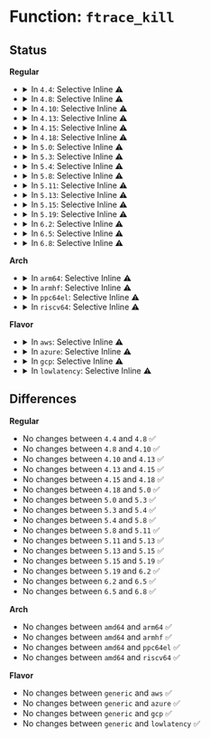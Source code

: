 # Function: <code>ftrace_kill</code>

## Status
<b>Regular</b>
<ul>
<li>
<details>
<summary>In <code>4.4</code>: Selective Inline ⚠️</summary>

```c
void ftrace_kill();
```

**Collision:** Unique Global

**Inline:** Selective

**Transformation:** False

**Instances:**

```
In kernel/trace/ftrace.c (ffffffff811404fd)
Location: kernel/trace/ftrace.c:5529
Inline: True
Inline callers:
  - kernel/trace/ftrace.c:free_ftrace_hash
  - kernel/trace/ftrace.c:ftrace_ops_list_func
  - kernel/trace/ftrace.c:ftrace_bug
  - kernel/trace/ftrace.c:ftrace_bug
  - kernel/trace/ftrace.c:ftrace_bug
  - kernel/trace/ftrace.c:ftrace_bug
  - kernel/trace/ftrace.c:ftrace_modify_all_code
```
**Symbols:**

```
ffffffff811459b0-ffffffff811459d5: ftrace_kill (STB_GLOBAL)
```
</details>
</li>
<li>
<details>
<summary>In <code>4.8</code>: Selective Inline ⚠️</summary>

```c
void ftrace_kill();
```

**Collision:** Unique Global

**Inline:** Selective

**Transformation:** False

**Instances:**

```
In kernel/trace/ftrace.c (ffffffff8114a666)
Location: kernel/trace/ftrace.c:5563
Inline: True
Inline callers:
  - kernel/trace/ftrace.c:ftrace_ops_list_func
  - kernel/trace/ftrace.c:ftrace_modify_all_code
  - kernel/trace/ftrace.c:ftrace_bug
  - kernel/trace/ftrace.c:ftrace_bug
  - kernel/trace/ftrace.c:ftrace_bug
  - kernel/trace/ftrace.c:ftrace_bug
  - kernel/trace/ftrace.c:free_ftrace_hash
```
**Symbols:**

```
ffffffff8114e1f0-ffffffff8114e215: ftrace_kill (STB_GLOBAL)
```
</details>
</li>
<li>
<details>
<summary>In <code>4.10</code>: Selective Inline ⚠️</summary>

```c
void ftrace_kill();
```

**Collision:** Unique Global

**Inline:** Selective

**Transformation:** False

**Instances:**

```
In kernel/trace/ftrace.c (ffffffff811544e6)
Location: kernel/trace/ftrace.c:5612
Inline: True
Inline callers:
  - kernel/trace/ftrace.c:ftrace_ops_list_func
  - kernel/trace/ftrace.c:ftrace_modify_all_code
  - kernel/trace/ftrace.c:ftrace_bug
  - kernel/trace/ftrace.c:ftrace_bug
  - kernel/trace/ftrace.c:ftrace_bug
  - kernel/trace/ftrace.c:ftrace_bug
  - kernel/trace/ftrace.c:free_ftrace_hash
```
**Symbols:**

```
ffffffff81158130-ffffffff81158155: ftrace_kill (STB_GLOBAL)
```
</details>
</li>
<li>
<details>
<summary>In <code>4.13</code>: Selective Inline ⚠️</summary>

```c
void ftrace_kill();
```

**Collision:** Unique Global

**Inline:** Selective

**Transformation:** False

**Instances:**

```
In kernel/trace/ftrace.c (ffffffff811560f4)
Location: kernel/trace/ftrace.c:6392
Inline: True
Inline callers:
  - kernel/trace/ftrace.c:ftrace_ops_list_func
  - kernel/trace/ftrace.c:ftrace_modify_all_code
  - kernel/trace/ftrace.c:ftrace_modify_all_code
  - kernel/trace/ftrace.c:ftrace_modify_all_code
  - kernel/trace/ftrace.c:ftrace_bug
  - kernel/trace/ftrace.c:ftrace_bug
  - kernel/trace/ftrace.c:ftrace_bug
  - kernel/trace/ftrace.c:ftrace_bug
```
**Symbols:**

```
ffffffff8115b480-ffffffff8115b4a5: ftrace_kill (STB_GLOBAL)
```
</details>
</li>
<li>
<details>
<summary>In <code>4.15</code>: Selective Inline ⚠️</summary>

```c
void ftrace_kill();
```

**Collision:** Unique Global

**Inline:** Selective

**Transformation:** False

**Instances:**

```
In kernel/trace/ftrace.c (ffffffff81162b72)
Location: kernel/trace/ftrace.c:6691
Inline: True
Inline callers:
  - kernel/trace/ftrace.c:ftrace_ops_list_func
  - kernel/trace/ftrace.c:ftrace_modify_all_code
  - kernel/trace/ftrace.c:ftrace_modify_all_code
  - kernel/trace/ftrace.c:ftrace_modify_all_code
  - kernel/trace/ftrace.c:ftrace_bug
  - kernel/trace/ftrace.c:ftrace_bug
  - kernel/trace/ftrace.c:ftrace_bug
  - kernel/trace/ftrace.c:ftrace_bug
```
**Symbols:**

```
ffffffff81168570-ffffffff81168595: ftrace_kill (STB_GLOBAL)
```
</details>
</li>
<li>
<details>
<summary>In <code>4.18</code>: Selective Inline ⚠️</summary>

```c
void ftrace_kill();
```

**Collision:** Unique Global

**Inline:** Selective

**Transformation:** False

**Instances:**

```
In kernel/trace/ftrace.c (ffffffff811719ea)
Location: kernel/trace/ftrace.c:6677
Inline: True
Inline callers:
  - kernel/trace/ftrace.c:ftrace_ops_list_func
  - kernel/trace/ftrace.c:ftrace_modify_all_code
  - kernel/trace/ftrace.c:ftrace_modify_all_code
  - kernel/trace/ftrace.c:ftrace_modify_all_code
  - kernel/trace/ftrace.c:ftrace_bug
  - kernel/trace/ftrace.c:ftrace_bug
  - kernel/trace/ftrace.c:ftrace_bug
  - kernel/trace/ftrace.c:ftrace_bug
```
**Symbols:**

```
ffffffff81177250-ffffffff81177270: ftrace_kill (STB_GLOBAL)
```
</details>
</li>
<li>
<details>
<summary>In <code>5.0</code>: Selective Inline ⚠️</summary>

```c
void ftrace_kill();
```

**Collision:** Unique Global

**Inline:** Selective

**Transformation:** False

**Instances:**

```
In kernel/trace/ftrace.c (ffffffff8118090c)
Location: kernel/trace/ftrace.c:6616
Inline: True
Inline callers:
  - kernel/trace/ftrace.c:ftrace_ops_list_func
  - kernel/trace/ftrace.c:ftrace_modify_all_code
  - kernel/trace/ftrace.c:ftrace_modify_all_code
  - kernel/trace/ftrace.c:ftrace_modify_all_code
  - kernel/trace/ftrace.c:ftrace_bug
  - kernel/trace/ftrace.c:ftrace_bug
  - kernel/trace/ftrace.c:ftrace_bug
  - kernel/trace/ftrace.c:ftrace_bug
```
**Symbols:**

```
ffffffff81184ea0-ffffffff81184ec0: ftrace_kill (STB_GLOBAL)
```
</details>
</li>
<li>
<details>
<summary>In <code>5.3</code>: Selective Inline ⚠️</summary>

```c
void ftrace_kill();
```

**Collision:** Unique Global

**Inline:** Selective

**Transformation:** False

**Instances:**

```
In kernel/trace/ftrace.c (ffffffff8119225e)
Location: kernel/trace/ftrace.c:6670
Inline: True
Inline callers:
  - kernel/trace/ftrace.c:ftrace_modify_all_code
  - kernel/trace/ftrace.c:ftrace_modify_all_code
  - kernel/trace/ftrace.c:ftrace_modify_all_code
  - kernel/trace/ftrace.c:ftrace_bug
  - kernel/trace/ftrace.c:ftrace_bug
  - kernel/trace/ftrace.c:ftrace_bug
  - kernel/trace/ftrace.c:ftrace_bug
Direct callers:
  - kernel/trace/ftrace.c:ftrace_ops_list_func
```
**Symbols:**

```
ffffffff81191c70-ffffffff81191c90: ftrace_kill (STB_GLOBAL)
```
</details>
</li>
<li>
<details>
<summary>In <code>5.4</code>: Selective Inline ⚠️</summary>

```c
void ftrace_kill();
```

**Collision:** Unique Global

**Inline:** Selective

**Transformation:** False

**Instances:**

```
In kernel/trace/ftrace.c (ffffffff8119a111)
Location: kernel/trace/ftrace.c:6705
Inline: True
Inline callers:
  - kernel/trace/ftrace.c:ftrace_modify_all_code
  - kernel/trace/ftrace.c:ftrace_modify_all_code
  - kernel/trace/ftrace.c:ftrace_modify_all_code
  - kernel/trace/ftrace.c:ftrace_bug
  - kernel/trace/ftrace.c:ftrace_bug
  - kernel/trace/ftrace.c:ftrace_bug
  - kernel/trace/ftrace.c:ftrace_bug
Direct callers:
  - kernel/trace/ftrace.c:ftrace_ops_list_func
```
**Symbols:**

```
ffffffff8119dca0-ffffffff8119dcc0: ftrace_kill (STB_GLOBAL)
```
</details>
</li>
<li>
<details>
<summary>In <code>5.8</code>: Selective Inline ⚠️</summary>

```c
void ftrace_kill();
```

**Collision:** Unique Global

**Inline:** Selective

**Transformation:** False

**Instances:**

```
In kernel/trace/ftrace.c (ffffffff811b468b)
Location: kernel/trace/ftrace.c:7345
Inline: True
Inline callers:
  - kernel/trace/ftrace.c:ftrace_ops_list_func
  - kernel/trace/ftrace.c:ftrace_modify_all_code
  - kernel/trace/ftrace.c:ftrace_modify_all_code
  - kernel/trace/ftrace.c:ftrace_modify_all_code
  - kernel/trace/ftrace.c:ftrace_get_addr_curr
  - kernel/trace/ftrace.c:ftrace_get_addr_new
  - kernel/trace/ftrace.c:ftrace_bug
```
**Symbols:**

```
ffffffff811b4430-ffffffff811b4450: ftrace_kill (STB_GLOBAL)
```
</details>
</li>
<li>
<details>
<summary>In <code>5.11</code>: Selective Inline ⚠️</summary>

```c
void ftrace_kill();
```

**Collision:** Unique Global

**Inline:** Selective

**Transformation:** False

**Instances:**

```
In kernel/trace/ftrace.c (ffffffff81be5148)
Location: kernel/trace/ftrace.c:7515
Inline: True
Inline callers:
  - kernel/trace/ftrace.c:ftrace_ops_list_func
  - kernel/trace/ftrace.c:ftrace_modify_all_code
  - kernel/trace/ftrace.c:ftrace_modify_all_code
  - kernel/trace/ftrace.c:ftrace_modify_all_code
  - kernel/trace/ftrace.c:ftrace_get_addr_curr
  - kernel/trace/ftrace.c:ftrace_get_addr_new
  - kernel/trace/ftrace.c:ftrace_bug
```
**Symbols:**

```
ffffffff811b2100-ffffffff811b2120: ftrace_kill (STB_GLOBAL)
```
</details>
</li>
<li>
<details>
<summary>In <code>5.13</code>: Selective Inline ⚠️</summary>

```c
void ftrace_kill();
```

**Collision:** Unique Global

**Inline:** Selective

**Transformation:** False

**Instances:**

```
In kernel/trace/ftrace.c (ffffffff81bd6f8b)
Location: kernel/trace/ftrace.c:7520
Inline: True
Inline callers:
  - kernel/trace/ftrace.c:ftrace_ops_list_func
  - kernel/trace/ftrace.c:ftrace_modify_all_code
  - kernel/trace/ftrace.c:ftrace_modify_all_code
  - kernel/trace/ftrace.c:ftrace_modify_all_code
  - kernel/trace/ftrace.c:ftrace_get_addr_curr
  - kernel/trace/ftrace.c:ftrace_get_addr_new
  - kernel/trace/ftrace.c:ftrace_bug
```
**Symbols:**

```
ffffffff811b2c00-ffffffff811b2c20: ftrace_kill (STB_GLOBAL)
```
</details>
</li>
<li>
<details>
<summary>In <code>5.15</code>: Selective Inline ⚠️</summary>

```c
void ftrace_kill();
```

**Collision:** Unique Global

**Inline:** Selective

**Transformation:** False

**Instances:**

```
In kernel/trace/ftrace.c (ffffffff81cb4358)
Location: kernel/trace/ftrace.c:7521
Inline: True
Inline callers:
  - kernel/trace/ftrace.c:ftrace_ops_list_func
  - kernel/trace/ftrace.c:ftrace_modify_all_code
  - kernel/trace/ftrace.c:ftrace_modify_all_code
  - kernel/trace/ftrace.c:ftrace_modify_all_code
  - kernel/trace/ftrace.c:ftrace_bug
```
**Symbols:**

```
ffffffff811dcb30-ffffffff811dcb50: ftrace_kill (STB_GLOBAL)
```
</details>
</li>
<li>
<details>
<summary>In <code>5.19</code>: Selective Inline ⚠️</summary>

```c
void ftrace_kill();
```

**Collision:** Unique Global

**Inline:** Selective

**Transformation:** False

**Instances:**

```
In kernel/trace/ftrace.c (ffffffff8120b616)
Location: kernel/trace/ftrace.c:7961
Inline: True
Inline callers:
  - kernel/trace/ftrace.c:arch_ftrace_ops_list_func
  - kernel/trace/ftrace.c:ftrace_modify_all_code
  - kernel/trace/ftrace.c:ftrace_modify_all_code
  - kernel/trace/ftrace.c:ftrace_modify_all_code
  - kernel/trace/ftrace.c:ftrace_bug
  - kernel/trace/ftrace.c:__ftrace_hash_rec_update
  - kernel/trace/ftrace.c:__ftrace_hash_rec_update
```
**Symbols:**

```
ffffffff812130e0-ffffffff81213104: ftrace_kill (STB_GLOBAL)
```
</details>
</li>
<li>
<details>
<summary>In <code>6.2</code>: Selective Inline ⚠️</summary>

```c
void ftrace_kill();
```

**Collision:** Unique Global

**Inline:** Selective

**Transformation:** False

**Instances:**

```
In kernel/trace/ftrace.c (ffffffff81254036)
Location: kernel/trace/ftrace.c:8075
Inline: True
Inline callers:
  - kernel/trace/ftrace.c:arch_ftrace_ops_list_func
  - kernel/trace/ftrace.c:ftrace_modify_all_code
  - kernel/trace/ftrace.c:ftrace_modify_all_code
  - kernel/trace/ftrace.c:ftrace_modify_all_code
  - kernel/trace/ftrace.c:ftrace_bug
  - kernel/trace/ftrace.c:__ftrace_hash_update_ipmodify
  - kernel/trace/ftrace.c:__ftrace_hash_rec_update
  - kernel/trace/ftrace.c:__ftrace_hash_rec_update
```
**Symbols:**

```
ffffffff8125c8b0-ffffffff8125c8d4: ftrace_kill (STB_GLOBAL)
```
</details>
</li>
<li>
<details>
<summary>In <code>6.5</code>: Selective Inline ⚠️</summary>

```c
void ftrace_kill();
```

**Collision:** Unique Global

**Inline:** Selective

**Transformation:** False

**Instances:**

```
In kernel/trace/ftrace.c (ffffffff8126b629)
Location: kernel/trace/ftrace.c:7890
Inline: True
Inline callers:
  - kernel/trace/ftrace.c:arch_ftrace_ops_list_func
  - kernel/trace/ftrace.c:ftrace_modify_all_code
  - kernel/trace/ftrace.c:ftrace_modify_all_code
  - kernel/trace/ftrace.c:ftrace_modify_all_code
  - kernel/trace/ftrace.c:ftrace_bug
  - kernel/trace/ftrace.c:__ftrace_hash_update_ipmodify
  - kernel/trace/ftrace.c:__ftrace_hash_rec_update
  - kernel/trace/ftrace.c:__ftrace_hash_rec_update
```
**Symbols:**

```
ffffffff812737f0-ffffffff81273814: ftrace_kill (STB_GLOBAL)
```
</details>
</li>
<li>
<details>
<summary>In <code>6.8</code>: Selective Inline ⚠️</summary>

```c
void ftrace_kill();
```

**Collision:** Unique Global

**Inline:** Selective

**Transformation:** False

**Instances:**

```
In kernel/trace/ftrace.c (ffffffff81285ad9)
Location: kernel/trace/ftrace.c:7890
Inline: True
Inline callers:
  - kernel/trace/ftrace.c:arch_ftrace_ops_list_func
  - kernel/trace/ftrace.c:ftrace_modify_all_code
  - kernel/trace/ftrace.c:ftrace_modify_all_code
  - kernel/trace/ftrace.c:ftrace_modify_all_code
  - kernel/trace/ftrace.c:ftrace_bug
  - kernel/trace/ftrace.c:__ftrace_hash_update_ipmodify
  - kernel/trace/ftrace.c:__ftrace_hash_rec_update
  - kernel/trace/ftrace.c:__ftrace_hash_rec_update
```
**Symbols:**

```
ffffffff8128dd80-ffffffff8128dda4: ftrace_kill (STB_GLOBAL)
```
</details>
</li>
</ul>
<b>Arch</b>
<ul>
<li>
<details>
<summary>In <code>arm64</code>: Selective Inline ⚠️</summary>

```c
void ftrace_kill();
```

**Collision:** Unique Global

**Inline:** Selective

**Transformation:** False

**Instances:**

```
In kernel/trace/ftrace.c (ffff800010212de4)
Location: kernel/trace/ftrace.c:6705
Inline: True
Inline callers:
  - kernel/trace/ftrace.c:ftrace_modify_all_code
  - kernel/trace/ftrace.c:ftrace_modify_all_code
  - kernel/trace/ftrace.c:ftrace_modify_all_code
  - kernel/trace/ftrace.c:ftrace_bug
  - kernel/trace/ftrace.c:ftrace_bug
  - kernel/trace/ftrace.c:ftrace_bug
  - kernel/trace/ftrace.c:ftrace_bug
Direct callers:
  - kernel/trace/ftrace.c:ftrace_ops_no_ops
```
**Symbols:**

```
ffff800010216c08-ffff800010216c28: ftrace_kill (STB_GLOBAL)
```
</details>
</li>
<li>
<details>
<summary>In <code>armhf</code>: Selective Inline ⚠️</summary>

```c
void ftrace_kill();
```

**Collision:** Unique Global

**Inline:** Selective

**Transformation:** False

**Instances:**

```
In kernel/trace/ftrace.c (c0451b50)
Location: kernel/trace/ftrace.c:6705
Inline: True
Inline callers:
  - kernel/trace/ftrace.c:ftrace_modify_all_code
  - kernel/trace/ftrace.c:ftrace_modify_all_code
  - kernel/trace/ftrace.c:ftrace_bug
  - kernel/trace/ftrace.c:ftrace_bug
  - kernel/trace/ftrace.c:ftrace_bug
  - kernel/trace/ftrace.c:ftrace_bug
Direct callers:
  - kernel/trace/ftrace.c:ftrace_ops_list_func
```
**Symbols:**

```
c0455968-c045599c: ftrace_kill (STB_GLOBAL)
```
</details>
</li>
<li>
<details>
<summary>In <code>ppc64el</code>: Selective Inline ⚠️</summary>

```c
void ftrace_kill();
```

**Collision:** Unique Global

**Inline:** Selective

**Transformation:** False

**Instances:**

```
In kernel/trace/ftrace.c (c000000000292e78)
Location: kernel/trace/ftrace.c:6705
Inline: True
Inline callers:
  - kernel/trace/ftrace.c:ftrace_modify_all_code
  - kernel/trace/ftrace.c:ftrace_bug
  - kernel/trace/ftrace.c:ftrace_bug
  - kernel/trace/ftrace.c:ftrace_bug
  - kernel/trace/ftrace.c:ftrace_bug
Direct callers:
  - kernel/trace/ftrace.c:ftrace_ops_list_func
```
**Symbols:**

```
c000000000298d90-c000000000298dc4: ftrace_kill (STB_GLOBAL)
```
</details>
</li>
<li>
<details>
<summary>In <code>riscv64</code>: Selective Inline ⚠️</summary>

```c
void ftrace_kill();
```

**Collision:** Unique Global

**Inline:** Selective

**Transformation:** False

**Instances:**

```
In kernel/trace/ftrace.c (ffffffe000172594)
Location: kernel/trace/ftrace.c:6705
Inline: True
Inline callers:
  - kernel/trace/ftrace.c:ftrace_ops_list_func
  - kernel/trace/ftrace.c:ftrace_modify_all_code
  - kernel/trace/ftrace.c:ftrace_modify_all_code
  - kernel/trace/ftrace.c:ftrace_modify_all_code
  - kernel/trace/ftrace.c:ftrace_bug
  - kernel/trace/ftrace.c:ftrace_bug
  - kernel/trace/ftrace.c:ftrace_bug
  - kernel/trace/ftrace.c:ftrace_bug
```
**Symbols:**

```
ffffffe0001766b6-ffffffe0001766e4: ftrace_kill (STB_GLOBAL)
```
</details>
</li>
</ul>
<b>Flavor</b>
<ul>
<li>
<details>
<summary>In <code>aws</code>: Selective Inline ⚠️</summary>

```c
void ftrace_kill();
```

**Collision:** Unique Global

**Inline:** Selective

**Transformation:** False

**Instances:**

```
In kernel/trace/ftrace.c (ffffffff81192731)
Location: kernel/trace/ftrace.c:6705
Inline: True
Inline callers:
  - kernel/trace/ftrace.c:ftrace_modify_all_code
  - kernel/trace/ftrace.c:ftrace_modify_all_code
  - kernel/trace/ftrace.c:ftrace_modify_all_code
  - kernel/trace/ftrace.c:ftrace_bug
  - kernel/trace/ftrace.c:ftrace_bug
  - kernel/trace/ftrace.c:ftrace_bug
  - kernel/trace/ftrace.c:ftrace_bug
Direct callers:
  - kernel/trace/ftrace.c:ftrace_ops_list_func
```
**Symbols:**

```
ffffffff811962c0-ffffffff811962e0: ftrace_kill (STB_GLOBAL)
```
</details>
</li>
<li>
<details>
<summary>In <code>azure</code>: Selective Inline ⚠️</summary>

```c
void ftrace_kill();
```

**Collision:** Unique Global

**Inline:** Selective

**Transformation:** False

**Instances:**

```
In kernel/trace/ftrace.c (ffffffff8118583c)
Location: kernel/trace/ftrace.c:6705
Inline: True
Inline callers:
  - kernel/trace/ftrace.c:ftrace_modify_all_code
  - kernel/trace/ftrace.c:ftrace_modify_all_code
  - kernel/trace/ftrace.c:ftrace_modify_all_code
  - kernel/trace/ftrace.c:ftrace_bug
  - kernel/trace/ftrace.c:ftrace_bug
  - kernel/trace/ftrace.c:ftrace_bug
  - kernel/trace/ftrace.c:ftrace_bug
Direct callers:
  - kernel/trace/ftrace.c:ftrace_ops_list_func
```
**Symbols:**

```
ffffffff811893d0-ffffffff811893f0: ftrace_kill (STB_GLOBAL)
```
</details>
</li>
<li>
<details>
<summary>In <code>gcp</code>: Selective Inline ⚠️</summary>

```c
void ftrace_kill();
```

**Collision:** Unique Global

**Inline:** Selective

**Transformation:** False

**Instances:**

```
In kernel/trace/ftrace.c (ffffffff81190501)
Location: kernel/trace/ftrace.c:6705
Inline: True
Inline callers:
  - kernel/trace/ftrace.c:ftrace_modify_all_code
  - kernel/trace/ftrace.c:ftrace_modify_all_code
  - kernel/trace/ftrace.c:ftrace_modify_all_code
  - kernel/trace/ftrace.c:ftrace_bug
  - kernel/trace/ftrace.c:ftrace_bug
  - kernel/trace/ftrace.c:ftrace_bug
  - kernel/trace/ftrace.c:ftrace_bug
Direct callers:
  - kernel/trace/ftrace.c:ftrace_ops_list_func
```
**Symbols:**

```
ffffffff81194090-ffffffff811940b0: ftrace_kill (STB_GLOBAL)
```
</details>
</li>
<li>
<details>
<summary>In <code>lowlatency</code>: Selective Inline ⚠️</summary>

```c
void ftrace_kill();
```

**Collision:** Unique Global

**Inline:** Selective

**Transformation:** False

**Instances:**

```
In kernel/trace/ftrace.c (ffffffff8119e091)
Location: kernel/trace/ftrace.c:6705
Inline: True
Inline callers:
  - kernel/trace/ftrace.c:ftrace_modify_all_code
  - kernel/trace/ftrace.c:ftrace_modify_all_code
  - kernel/trace/ftrace.c:ftrace_modify_all_code
  - kernel/trace/ftrace.c:ftrace_bug
  - kernel/trace/ftrace.c:ftrace_bug
  - kernel/trace/ftrace.c:ftrace_bug
  - kernel/trace/ftrace.c:ftrace_bug
Direct callers:
  - kernel/trace/ftrace.c:ftrace_ops_list_func
```
**Symbols:**

```
ffffffff811a1c60-ffffffff811a1c80: ftrace_kill (STB_GLOBAL)
```
</details>
</li>
</ul>

## Differences
<b>Regular</b>
<ul>
<li>
No changes between <code>4.4</code> and <code>4.8</code> ✅
</li>
<li>
No changes between <code>4.8</code> and <code>4.10</code> ✅
</li>
<li>
No changes between <code>4.10</code> and <code>4.13</code> ✅
</li>
<li>
No changes between <code>4.13</code> and <code>4.15</code> ✅
</li>
<li>
No changes between <code>4.15</code> and <code>4.18</code> ✅
</li>
<li>
No changes between <code>4.18</code> and <code>5.0</code> ✅
</li>
<li>
No changes between <code>5.0</code> and <code>5.3</code> ✅
</li>
<li>
No changes between <code>5.3</code> and <code>5.4</code> ✅
</li>
<li>
No changes between <code>5.4</code> and <code>5.8</code> ✅
</li>
<li>
No changes between <code>5.8</code> and <code>5.11</code> ✅
</li>
<li>
No changes between <code>5.11</code> and <code>5.13</code> ✅
</li>
<li>
No changes between <code>5.13</code> and <code>5.15</code> ✅
</li>
<li>
No changes between <code>5.15</code> and <code>5.19</code> ✅
</li>
<li>
No changes between <code>5.19</code> and <code>6.2</code> ✅
</li>
<li>
No changes between <code>6.2</code> and <code>6.5</code> ✅
</li>
<li>
No changes between <code>6.5</code> and <code>6.8</code> ✅
</li>
</ul>
<b>Arch</b>
<ul>
<li>
No changes between <code>amd64</code> and <code>arm64</code> ✅
</li>
<li>
No changes between <code>amd64</code> and <code>armhf</code> ✅
</li>
<li>
No changes between <code>amd64</code> and <code>ppc64el</code> ✅
</li>
<li>
No changes between <code>amd64</code> and <code>riscv64</code> ✅
</li>
</ul>
<b>Flavor</b>
<ul>
<li>
No changes between <code>generic</code> and <code>aws</code> ✅
</li>
<li>
No changes between <code>generic</code> and <code>azure</code> ✅
</li>
<li>
No changes between <code>generic</code> and <code>gcp</code> ✅
</li>
<li>
No changes between <code>generic</code> and <code>lowlatency</code> ✅
</li>
</ul>
